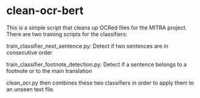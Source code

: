 # clean-ocr-bert
This is a simple script that cleans up OCRed files for the MITRA project.  
There are two training scripts for the classifiers:  

train_classifier_next_sentence.py: Detect if two sentences are in consecutive order  

train_classifier_footnote_detection.py: Detect if a sentence belongs to a footnote or to the main translation  

clean_ocr.py then combines these two classifiers in order to apply them to an unseen text file.  


